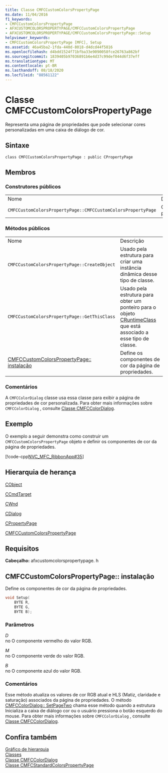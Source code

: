 ```yaml
---
title: Classe CMFCCustomColorsPropertyPage
ms.date: 11/04/2016
f1_keywords:
- CMFCCustomColorsPropertyPage
- AFXCUSTOMCOLORSPROPERTYPAGE/CMFCCustomColorsPropertyPage
- AFXCUSTOMCOLORSPROPERTYPAGE/CMFCCustomColorsPropertyPage::Setup
helpviewer_keywords:
- CMFCCustomColorsPropertyPage [MFC], Setup
ms.assetid: 46a45ba2-1fda-440d-8018-d4dcd44f5816
ms.openlocfilehash: d4bdd1524f71bfba33e9090058fce26763a862bf
ms.sourcegitcommit: 1839405b97036891b6e4d37c99def044d6f37eff
ms.translationtype: MT
ms.contentlocale: pt-BR
ms.lasthandoff: 08/18/2020
ms.locfileid: "88561122"
---
```

# <a name="cmfccustomcolorspropertypage-class"></a>Classe CMFCCustomColorsPropertyPage

Representa uma página de propriedades que pode selecionar cores personalizadas em uma caixa de diálogo de cor.

## <a name="syntax"></a>Sintaxe

```
class CMFCCustomColorsPropertyPage : public CPropertyPage
```

## <a name="members"></a>Membros

### <a name="public-constructors"></a>Construtores públicos

|||
|-|-|
|Nome|Descrição|
|`CMFCCustomColorsPropertyPage::CMFCCustomColorsPropertyPage`|Construtor padrão.|

### <a name="public-methods"></a>Métodos públicos

|||
|-|-|
|Nome|Descrição|
|`CMFCCustomColorsPropertyPage::CreateObject`|Usado pela estrutura para criar uma instância dinâmica desse tipo de classe.|
|`CMFCCustomColorsPropertyPage::GetThisClass`|Usado pela estrutura para obter um ponteiro para o objeto [CRuntimeClass](../../mfc/reference/cruntimeclass-structure.md) que está associado a esse tipo de classe.|
|[CMFCCustomColorsPropertyPage:: instalação](#setup)|Define os componentes de cor da página de propriedades.|

### <a name="remarks"></a>Comentários

A `CMFCColorDialog` classe usa essa classe para exibir a página de propriedades de cor personalizada. Para obter mais informações sobre `CMFCColorDialog` , consulte [Classe CMFCColorDialog](../../mfc/reference/cmfccolordialog-class.md).

## <a name="example"></a>Exemplo

O exemplo a seguir demonstra como construir um `CMFCCustomColorsPropertyPage` objeto e definir os componentes de cor da página de propriedades.

[!code-cpp[NVC_MFC_RibbonApp#35](../../mfc/reference/codesnippet/cpp/cmfccustomcolorspropertypage-class_1.cpp)]

## <a name="inheritance-hierarchy"></a>Hierarquia de herança

[CObject](../../mfc/reference/cobject-class.md)

[CCmdTarget](../../mfc/reference/ccmdtarget-class.md)

[CWnd](../../mfc/reference/cwnd-class.md)

[CDialog](../../mfc/reference/cdialog-class.md)

[CPropertyPage](../../mfc/reference/cpropertypage-class.md)

[CMFCCustomColorsPropertyPage](../../mfc/reference/cmfccustomcolorspropertypage-class.md)

## <a name="requirements"></a>Requisitos

**Cabeçalho:** afxcustomcolorspropertypage. h

## <a name="cmfccustomcolorspropertypagesetup"></a><a name="setup"></a> CMFCCustomColorsPropertyPage:: instalação

Define os componentes de cor da página de propriedades.

```cpp
void Setup(
    BYTE R,
    BYTE G,
    BYTE B);
```

### <a name="parameters"></a>Parâmetros

*D*\
no O componente vermelho do valor RGB.

*M*\
no O componente verde do valor RGB.

*B*\
no O componente azul do valor RGB.

### <a name="remarks"></a>Comentários

Esse método atualiza os valores de cor RGB atual e HLS (Matiz, claridade e saturação) associados da página de propriedades. O método [CMFCColorDialog:: SetPageTwo](../../mfc/reference/cmfccolordialog-class.md#setpagetwo) chama esse método quando a estrutura Inicializa a caixa de diálogo cor ou o usuário pressiona o botão esquerdo do mouse. Para obter mais informações sobre `CMFCColorDialog` , consulte [Classe CMFCColorDialog](../../mfc/reference/cmfccolordialog-class.md).

## <a name="see-also"></a>Confira também

[Gráfico de hierarquia](../../mfc/hierarchy-chart.md)<br/>
[Classes](../../mfc/reference/mfc-classes.md)<br/>
[Classe CMFCColorDialog](../../mfc/reference/cmfccolordialog-class.md)<br/>
[Classe CMFCStandardColorsPropertyPage](../../mfc/reference/cmfcstandardcolorspropertypage-class.md)
